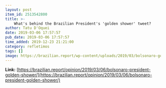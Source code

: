 ```yaml
---
layout: post
item_id: 2513542800
title: >-
    What's behind the Brazilian President's 'golden shower' tweet?
author: Tatu D'Oquei
date: 2019-03-06 17:57:57
pub_date: 2019-03-06 17:57:57
time_added: 2019-12-23 21:21:00
category: refletimos
tags: []
image: https://brazilian.report/wp-content/uploads/2019/03/bolsonaro-golden-shower-carnival-1024x683.jpg
---
```


**Link:** [https://brazilian.report/opinion/2019/03/06/bolsonaro-president-golden-shower/](https://brazilian.report/opinion/2019/03/06/bolsonaro-president-golden-shower/)

